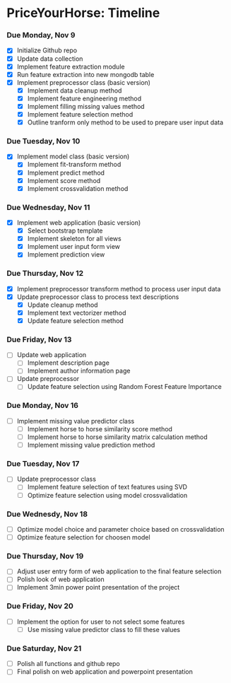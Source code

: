 # PriceYourHorse: Timeline
### Due Monday, Nov 9
-  [x] Initialize Github repo
-  [x] Update data collection
-  [x] Implement feature extraction module
-  [x] Run feature extraction into new mongodb table
-  [x] Implement preprocessor class (basic version)
	- [x] Implement data cleanup method
	- [x] Implement feature engineering method
	- [x] Implement filling missing values method
	- [x] Implement feature selection method
	- [x] Outline tranform only method to be used to prepare user input data

### Due Tuesday, Nov 10
- [x] Implement model class (basic version)
	- [x] Implement fit-transform method
	- [x] Implement predict method
	- [x] Implement score method
	- [x] Implement crossvalidation method

### Due Wednesday, Nov 11
- [x] Implement web application (basic version)
	- [x] Select bootstrap template
	- [x] Implement skeleton for all views
	- [x] Implement user input form view
	- [x] Implement prediction view

### Due Thursday, Nov 12
- [x] Implement preprocessor transform method to process user input data
- [x] Update preprocessor class to process text descriptions
	- [x] Update cleanup method
	- [x] Implement text vectorizer method
	- [x] Update feature selection method
	
### Due Friday, Nov 13
- [ ] Update web application
	- [ ] Implement description page
	- [ ] Implement author information page
- [ ] Update preprocessor
	- [ ] Update feature selection using Random Forest Feature Importance

### Due Monday, Nov 16
- [ ] Implement missing value predictor class
	- [ ] Implement horse to horse similarity score method
	- [ ] Implement horse to horse similarity matrix calculation method
	- [ ] Implement missing value prediction method

### Due Tuesday, Nov 17
- [ ] Update preprocessor class
	- [ ] Implement feature selection of text features using SVD
	- [ ] Optimize feature selection using model crossvalidation

### Due Wednesdy, Nov 18
- [ ] Optimize model choice and parameter choice based on crossvalidation
- [ ] Optimize feature selection for choosen model

### Due Thursday, Nov 19
- [ ] Adjust user entry form of web application to the final feature selection
- [ ] Polish look of web application
- [ ] Implement 3min power point presentation of the project

### Due Friday, Nov 20
- [ ] Implement the option for user to not select some features
	- [ ] Use missing value predictor class to fill these values

### Due Saturday, Nov 21
- [ ] Polish all functions and github repo
- [ ] Final polish on web application and powerpoint presentation